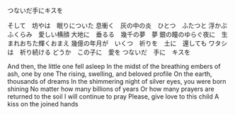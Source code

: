 つないだ手にキスを

そして　坊やは　眠りについた
息衝く　灰の中の炎　ひとつ　ふたつと
浮かぶ　ふくらみ　愛しい横顔
大地に　垂るる　幾千の夢　夢
銀の瞳のゆらぐ夜に　生まれおちた輝くおまえ
幾億の年月が　いくつ　祈りを　土に　還しても
ワタシは　祈り続ける
どうか　この子に　愛を
つないだ　手に　キスを


And then, the little one fell asleep
In the midst of the breathing embers of ash, one by one
The rising, swelling, and beloved profile
On the earth, thousands of dreams
In the shimmering night of silver eyes, you were born shining
No matter how many billions of years
Or how many prayers are returned to the soil
I will continue to pray
Please, give love to this child
A kiss on the joined hands

